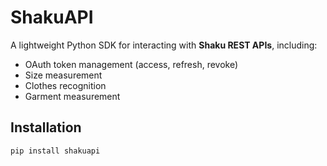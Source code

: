 # ShakuAPI

A lightweight Python SDK for interacting with **Shaku REST APIs**, including:

- OAuth token management (access, refresh, revoke)
- Size measurement
- Clothes recognition
- Garment measurement

## Installation
```bash
pip install shakuapi
